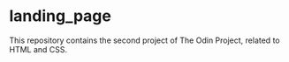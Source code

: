 # landing_page
This repository contains the second project of The Odin Project, related to HTML and CSS.
